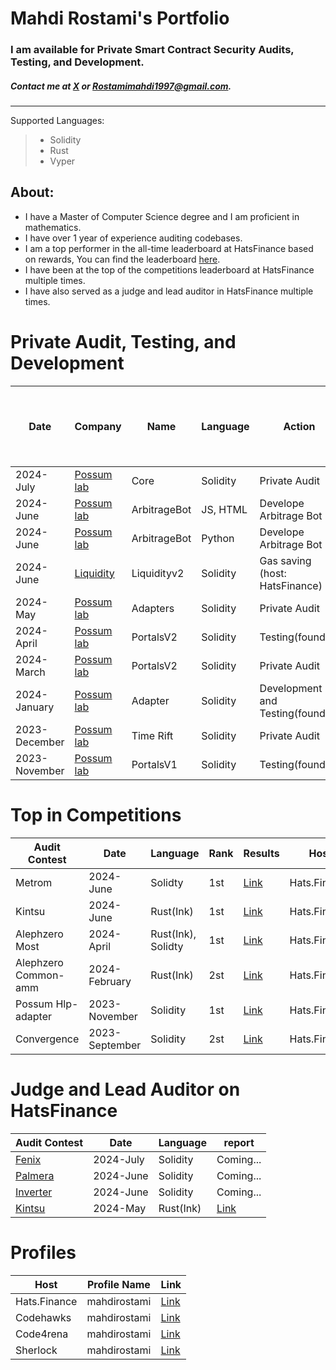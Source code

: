 # Mahdi Rostami's Portfolio
### I am available for Private Smart Contract Security Audits, Testing, and Development.
##### Contact me at [X](https://twitter.com/0xmahdirostami) or Rostamimahdi1997@gmail.com.

***
Supported Languages: 
> - Solidity
> - Rust
> - Vyper

## About: 
- I have a Master of Computer Science degree and I am proficient in mathematics.
- I have over 1 year of experience auditing codebases.
- I am a top performer in the all-time leaderboard at HatsFinance based on rewards, You can find the leaderboard [here](https://app.hats.finance/leaderboard).
- I have been at the top of the competitions leaderboard at HatsFinance multiple times.
- I have also served as a judge and lead auditor in HatsFinance multiple times.

# <a name="Private"></a>Private Audit, Testing, and Development

| Date          | Company                                  | Name         | Language | Action                           | GitHub Link for Audit or Testing  | Report, Test or Code   |
| ------------- | ---------------------------------------- | ------------ | -------- | -------------------------------- | --------------------------------- | ---------------------- |
| 2024-July     | [Possum lab](https://www.possumlabs.io/) | Core         | Solidity | Private Audit                    | [Code](https://github.com/PossumLabsCrypto/Core/tree/main) | Coming... |
| 2024-June     | [Possum lab](https://www.possumlabs.io/) | ArbitrageBot | JS, HTML | Develope Arbitrage Bot           | | [Code](https://github.com/PossumLabsCrypto/Utilities/tree/master/bots/HMTL_limit_order_executor) |
| 2024-June     | [Possum lab](https://www.possumlabs.io/) | ArbitrageBot | Python   | Develope Arbitrage Bot           | | [Code](https://github.com/PossumLabsCrypto/Utilities/tree/master/bots/python_convertHelper_arbitrage) |
| 2024-June     | [Liquidity](https://www.liquity.org/)    | Liquidityv2  | Solidity | Gas saving (host: HatsFinance)   | Private | Private |
| 2024-May      | [Possum lab](https://www.possumlabs.io/) | Adapters     | Solidity | Private Audit                    | [Code](https://github.com/PossumLabsCrypto/Adapters) | Private | 
| 2024-April    | [Possum lab](https://www.possumlabs.io/) | PortalsV2    | Solidity | Testing(foundry)                 | [Code](https://github.com/PossumLabsCrypto/PortalsV2/) | [Tests](https://github.com/PossumLabsCrypto/PortalsV2/blob/main/test/PortalV2MultiAssetTest.t.sol) |
| 2024-March    | [Possum lab](https://www.possumlabs.io/) | PortalsV2    | Solidity | Private Audit                    | [Code](https://github.com/PossumLabsCrypto/PortalsV2/)  | Private | 
| 2024-January  | [Possum lab](https://www.possumlabs.io/) | Adapter      | Solidity | Development and Testing(foundry) | | [Code](https://github.com/PossumLabsCrypto/Adapters/tree/9135f35c2656ded97e61806fb1e8ac6704844838) |
| 2023-December | [Possum lab](https://www.possumlabs.io/) | Time Rift    | Solidity | Private Audit                    | [Code](https://github.com/PossumLabsCrypto/TimeRift) | [Report](https://github.com/0xmahdirostami/audits/tree/main/Private-audit/Time%20Rift/report.pdf) | 
| 2023-November | [Possum lab](https://www.possumlabs.io/) | PortalsV1   | Solidity  | Testing(foundry)                 | [Code](https://github.com/PossumLabsCrypto/PortalsV1) | [Tests](https://github.com/PossumLabsCrypto/Portals/blob/main/test/V1/PortalUnit.t.sol) | 

# <a name="Top"></a>Top in Competitions

| Audit Contest        | Date            | Language           | Rank | Results                                                                                                                              | Host         | 
| -------------------- | --------------- | ------------------ | ---- | ------------------------------------------------------------------------------------------------------------------------------------ | ------------ |
| Metrom               |  2024-June      | Solidty            | 1st  | [Link](https://app.hats.finance/audit-competitions/metrom-0xfdfc6d4ac5807d7460da20a3a1c0c84ef2b9c5a2/leaderboard)                    | Hats.Finance |
| Kintsu               |  2024-June      | Rust(Ink)          | 1st  | [Link](https://app.hats.finance/audit-competitions/kintsu-0x7d70f9442af3a9a0a734fa6a1b4857f25518e9d2/leaderboard)                    | Hats.Finance |
| Alephzero Most       |  2024-April     | Rust(Ink), Solidty | 1st  | [Link](https://app.hats.finance/audit-competitions/most-aleph-zero-bridge-0xab7c1d45ae21e7133574746b2985c58e0ae2e61d/leaderboard)    | Hats.Finance |
| Alephzero Common-amm |  2024-February  | Rust(Ink)          | 2st  | [Link](https://app.hats.finance/audit-competitions/alephzeroamm-0x0d88a9ece90994ecb3ba704730819d71c139f60f/leaderboard)              | Hats.Finance |
| Possum Hlp-adapter   |  2023-November  | Solidity           | 1st  | [Link](https://app.hats.finance/audit-competitions/possum-labs-portals-0xed8965d49b8aeca763447d56e6da7f4e0506b2d3/leaderboard)       | Hats.Finance |
| Convergence          |  2023-September | Solidity           | 2st  | [Link](https://app.hats.finance/audit-competitions/convergence-finance-0x0e410e7af8e70fc5bffcdbfbdf1673ee7b3d0777/leaderboard)       | Hats.Finance |

# <a name="Top"></a>Judge and Lead Auditor on HatsFinance

| Audit Contest                                                                                                                | Date            | Language     | report                                                                              |
| ---------------------------------------------------------------------------------------------------------------------------- | --------------- | ------------ | ----------------------------------------------------------------------------------- | 
| [Fenix](https://app.hats.finance/audit-competitions/fenix-0x9d7765a7ebd5b6322a30797a44a5428531970d3d/)                       |  2024-July      | Solidity     | Coming...                                                                           |
| [Palmera](https://app.hats.finance/audit-competitions/palmera-0x5fee7541ddcd51ba9f4af606f87b2c42eea655be/rewards)            |  2024-June      | Solidity     | Coming...                                                                           |
| [Inverter](https://app.hats.finance/audit-competitions/inverter-network-0xe47e52c4fea05e555920f1dcdcc6fb8eca103eeb/rewards)  |  2024-June      | Solidity     | Coming...                                                                           |
| [Kintsu](https://app.hats.finance/audit-competitions/kintsu-0x7d70f9442af3a9a0a734fa6a1b4857f25518e9d2/rewards)              |  2024-May       | Rust(Ink)    | [Link](https://github.com/0xmahdirostami/audits/tree/main/Lead-reports/Kintsu)      |


# <a name="Profiles"></a>Profiles

| Host          | Profile Name  | Link                                                                |  
| ------------- | ------------- | ------------------------------------------------------------------- |
| Hats.Finance  |  mahdirostami | [Link](https://app.hats.finance/profile/mahdirostami)               |
| Codehawks     |  mahdirostami | [Link](https://www.codehawks.com/profile/clk52jmr9000el008w4z3a043) | 
| Code4rena     |  mahdirostami | [Link](https://code4rena.com/@mahdirostami)                         | 
| Sherlock      |  mahdirostami | [Link](https://audits.sherlock.xyz/watson/mahdiRostami)             |
